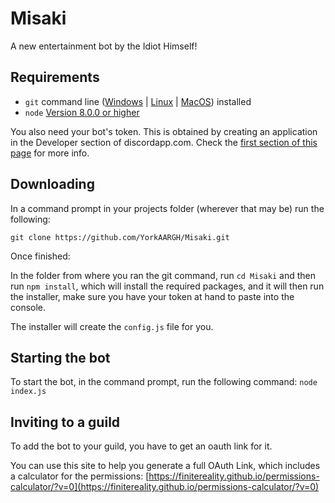 # Misaki

A new entertainment bot by the Idiot Himself!

## Requirements

- `git` command line ([Windows](https://git-scm.com/download/win) | [Linux](https://git-scm.com/book/en/v2/Getting-Started-Installing-Git) | [MacOS](https://git-scm.com/download/mac)) installed
- `node` [Version 8.0.0 or higher](https://nodejs.org)

You also need your bot's token. This is obtained by creating an application in
the Developer section of discordapp.com. Check the [first section of this page](https://anidiots.guide/getting-started/the-long-version.html)
for more info.

## Downloading

In a command prompt in your projects folder (wherever that may be) run the following:

`git clone https://github.com/YorkAARGH/Misaki.git`

Once finished:

In the folder from where you ran the git command, run `cd Misaki` and then run `npm install`, which will install the required packages,
and it will then run the installer, make sure you have your token at hand to paste into the console.

The installer will create the `config.js` file for you.

## Starting the bot

To start the bot, in the command prompt, run the following command:
`node index.js`

## Inviting to a guild

To add the bot to your guild, you have to get an oauth link for it.

You can use this site to help you generate a full OAuth Link, which includes a calculator for the permissions:
[https://finitereality.github.io/permissions-calculator/?v=0](https://finitereality.github.io/permissions-calculator/?v=0)
